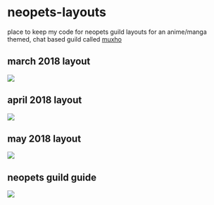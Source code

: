 # neopets-layouts
place to keep my code for neopets guild layouts for an anime/manga themed, chat based guild called <a href="http://www.neopets.com/~muhowebbie">muxho</a>

## march 2018 layout
<img src="https://i.gyazo.com/9ac806c8298970d4f756258f7dc8a67e.png">

## april 2018 layout
<img src="https://i.gyazo.com/367572854abdaf923febeec3b1a7b10c.jpg">

## may 2018 layout
<img src="https://i.gyazo.com/09bc8242ca5c8832f74a822ea309d423.jpg">

## neopets guild guide
<img src="https://i.gyazo.com/176ec3f10685f1aae6a7f034d292b60c.png">
